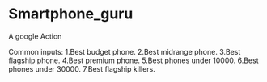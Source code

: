 # Smartphone_guru
A google Action

Common inputs:
1.Best budget phone.
2.Best midrange phone.
3.Best flagship phone.
4.Best premium phone.
5.Best phones under 10000.
6.Best phones under 30000.
7.Best flagship killers.
